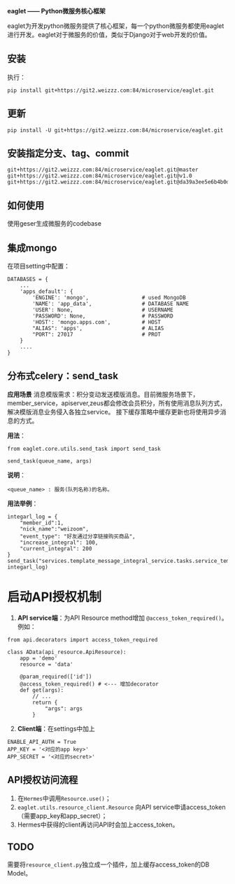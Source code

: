 **eaglet —— Python微服务核心框架**

eaglet为开发python微服务提供了核心框架，每一个python微服务都使用eaglet进行开发。eaglet对于微服务的价值，类似于Django对于web开发的价值。

## 安装 ##
执行：
```
pip install git+https://git2.weizzz.com:84/microservice/eaglet.git
```

## 更新

```
pip install -U git+https://git2.weizzz.com:84/microservice/eaglet.git
```

## 安装指定分支、tag、commit
```
git+https://git2.weizzz.com:84/microservice/eaglet.git@master
git+https://git2.weizzz.com:84/microservice/eaglet.git@v1.0
git+https://git2.weizzz.com:84/microservice/eaglet.git@da39a3ee5e6b4b0d3255bfef95601890afd80709
```

## 如何使用 ##
使用geser生成微服务的codebase

## 集成mongo ##
在项目setting中配置：
```
DATABASES = {
    ...
    'apps_default': {
        'ENGINE': 'mongo',                 # used MongoDB
        'NAME': 'app_data',                # DATABASE NAME
        'USER': None,                      # USERNAME
        'PASSWORD': None,                  # PASSWORD
        'HOST': 'mongo.apps.com',          # HOST
        "ALIAS": 'apps',                   # ALIAS
        "PORT": 27017                      # PROT
    }
    ....
}
```


## 分布式celery：send_task ##

**应用场景**
消息模版需求：积分变动发送模版消息。目前微服务场景下，member_service，apiserver,zeus都会修改会员积分，所有使用消息队列方式，解决模版消息业务侵入各独立service。
接下缓存策略中缓存更新也将使用异步消息的方式。

**用法**：

    from eaglet.core.utils.send_task import send_task

    send_task(queue_name, args)

**说明**：

    <queue_name> : 服务(队列名称)的名称。

**用法举例**：
    
    integarl_log = {
        "member_id":1,
        "nick_name":"weizoom",
        "event_type": "好友通过分享链接购买商品",
        "increase_integral": 100,
        "current_integral": 200
    }
    send_task("services.template_message_integral_service.tasks.service_tempate_message_integral", integarl_log)


# 启动API授权机制

1. **API service端**：为API Resource method增加 `@access_token_required()`。例如：
```
from api.decorators import access_token_required

class AData(api_resource.ApiResource):
    app = 'demo'
    resource = 'data'

    @param_required(['id'])
    @access_token_required() # <--- 增加decorator
    def get(args):
        // ...
        return {
            "args": args
        }
```

2. **Client端**：在settings中加上
```
ENABLE_API_AUTH = True
APP_KEY = '<对应的app key>'
APP_SECRET = '<对应的secret>'
```

## API授权访问流程

1. 在`Hermes`中调用`Resource.use()`；
2. `eaglet.utils.resource_client.Resource` 向API service申请access_token（需要app_key和app_secret）；
3. Hermes中获得的client再访问API时会加上access_token。

## TODO

需要将`resource_client.py`独立成一个插件，加上缓存access_token的DB Model。
